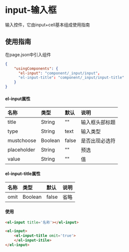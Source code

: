 # input-输入框

输入控件，它由input+cell基本组成使用指南

## 使用指南

在page.json中引入组件

```json
{
    "usingComponents": {
      "el-input": "component/_input/input"，
      "el-input-title": "component/_input/input-title"
    }
}
```

#### el-input属性

| 名称 | 类型 | 默认 | 说明 |
| :--- | :--- | :--- | :--- |
| title | String | "" | 输入框头部标题 |
| type | String | text | 输入类型 |
| mustchoose | Boolean | false | 是否出现必选符 |
| placeholder | String | "" | 预选 |
| value | String | "" | 值 |

#### el-input-title属性

| 名称 | 类型 | 默认 | 说明 |
| :--- | :--- | :--- | :--- |
| omit | Boolean | false | 省略 |



#### 使用

```html
<el-input title='名称'></el-input>

<el-input>
    <el-input-title omit='true'>
    </el-input-itile>
</el-input>
```



